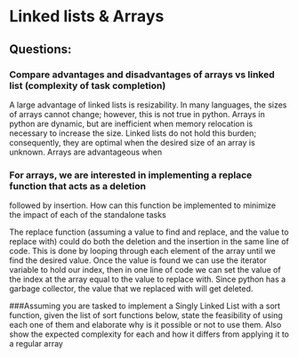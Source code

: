 # Linked lists & Arrays

## Questions:

### Compare advantages and disadvantages of arrays vs linked list (complexity of task completion)

A large advantage of linked lists is resizability. In many languages, the sizes of arrays cannot change;
however, this is not true in python. Arrays in python are dynamic, but are inefficient when memory relocation
is necessary to increase the size. Linked lists do not hold this burden; consequently, they are optimal when
the desired size of an array is unknown. 
Arrays are advantageous when

### For arrays, we are interested in implementing a replace function that acts as a deletion
followed by insertion. How can this function be implemented to minimize the impact of
each of the standalone tasks

The replace function (assuming a value to find and replace, and the value to replace with) could do both the deletion and the insertion in the same line of code. This is done by looping through each element of the array until we find the desired value. Once the value is found we can use the iterator variable to hold our index, then in one line of code we can set the value of the index at the array equal to the value to replace with. Since python has a garbage collector, the value that we replaced with will get deleted.

###Assuming you are tasked to implement a Singly Linked List with a sort function, given
the list of sort functions below, state the feasibility of using each one of them and
elaborate why is it possible or not to use them. Also show the expected complexity for
each and how it differs from applying it to a regular array



